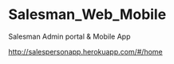 # Salesman_Web_Mobile
Salesman Admin portal &amp; Mobile App

http://salespersonapp.herokuapp.com/#/home

